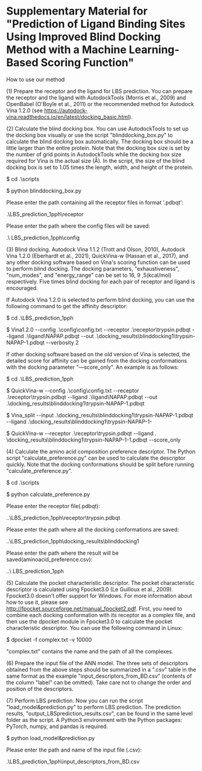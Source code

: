 # Supplementary Material for "Prediction of Ligand Binding Sites Using Improved Blind Docking Method with a Machine Learning-Based Scoring Function"

How to use our method

(1)	Prepare the receptor and the ligand for LBS prediction. You can prepare the receptor and the ligand with AutodockTools (Morris et al., 2009) and OpenBabel (O'Boyle et al., 2011) or the recommended method for Autodock Vina 1.2.0 (see https://autodock-vina.readthedocs.io/en/latest/docking_basic.html).

(2)	Calculate the blind docking box. You can use AutodockTools to set up the docking box visually or use the script "blinddocking_box.py" to calculate the blind docking box automatically. The docking box should be a little larger than the entire protein. Note that the docking box size is set by the number of grid points in AutodockTools while the docking box size required for Vina is the actual size (Å). In the script, the size of the blind docking box is set to 1.05 times the length, width, and height of the protein. 

$ cd .\scripts

$ python blinddocking_box.py

 Please enter the path containing all the receptor files in format '.pdbqt':
 
 .\LBS_prediction_1pph\receptor
 
 Please enter the path where the config files will be saved:
 
 .\ LBS_prediction_1pph\config
 
(3)	Blind docking. Autodock Vina 1.1.2 (Trott and Olson, 2010), Autodock Vina 1.2.0 (Eberhardt et al., 2021), QuickVina-w (Hassan et al., 2017), and any other docking software based on Vina's scoring function can be used to perform blind docking. The docking parameters, "exhaustiveness", "num_modes", and "energy_range" can be set to 16, 9 ,5(kcal/mol) respectively. Five times blind docking for each pair of receptor and ligand is encouraged.

If Autodock Vina 1.2.0 is selected to perform blind docking, you can use the following command to get the affinity descriptor:

$ cd .\LBS_prediction_1pph

$ Vina1.2.0 --config .\config\config.txt --receptor .\receptor\trypsin.pdbqt --ligand .\ligand\NAPAP.pdbqt --out .\docking_results\blinddocking1\trypsin-NAPAP-1.pdbqt --verbosity 2

If other docking software based on the old version of Vina is selected, the detailed score for affinity can be gained from the docking conformations with the docking parameter "—score_only". An example is as follows:

$ cd .\LBS_prediction_1pph

$ QuickVina-w --config .\config\config.txt --receptor .\receptor\trypsin.pdbqt --ligand .\ligand\NAPAP.pdbqt --out .\docking_results\blinddocking1\trypsin-NAPAP-1.pdbqt 

$ Vina_split --input .\docking_results\blinddocking1\trypsin-NAPAP-1.pdbqt --ligand .\docking_results\blinddocking1\trypsin-NAPAP-1-

$ QuickVina-w --receptor .\receptor\trypsin.pdbqt --ligand . \docking_results\blinddocking1\trypsin-NAPAP-1-1.pdbqt --score_only

(4)	Calculate the amino acid composition preference descriptor. The Python script "calculate_preference.py" can be used to calculate the descriptor quickly. Note that the docking conformations should be split before running "calculate_preference.py".

$ cd .\scripts

$ python calculate_preference.py

 Please enter the receptor file(.pdbqt):
 
 ..\LBS_prediction_1pph\receptor\trypsin.pdbqt
 
 Please enter the path where all the docking conformations are saved:
 
 ..\LBS_prediction_1pph\docking_results\blinddocking1
 
 Please enter the path where the result will be saved(aminoacid_preference.csv):
 
..\ LBS_prediction_1pph

(5)	Calculate the pocket characteristic descriptor. The pocket characteristic descriptor is calculated using Fpocket3.0 (Le Guilloux et al., 2009). Fpocket3.0 doesn't offer support for Windows. For more information about how to use it, please see http://fpocket.sourceforge.net/manual_fpocket2.pdf. First, you need to combine each docking conformation with its receptor as a complex file, and then use the dpocket module in Fpocket3.0 to calculate the pocket characteristic descriptor. You can use the following command in Linux:

$ dpocket -f complex.txt -v 10000

"complex.txt" contains the name and the path of all the complexes.

(6)	Prepare the input file of the ANN model. The three sets of descriptors obtained from the above steps should be summarized in a ".csv" table in the same format as the example "input_descriptors_from_BD.csv" (contents of the column "label" can be omitted). Take care not to change the order and position of the descriptors. 

(7)	Perform LBS prediction. Now you can run the script "load_model&prediction.py" to perform LBS prediction. The prediction results,  "output_LBSprediction_results.csv", can be found in the same level folder as the script. A Python3 environment with the Python packages: PyTorch, numpy, and pandas is required.

$ python load_model&prediction.py

 Please enter the path and name of the input file (.csv):
 
 .\LBS_prediction_1pph\input_descriptors_from_BD.csv

